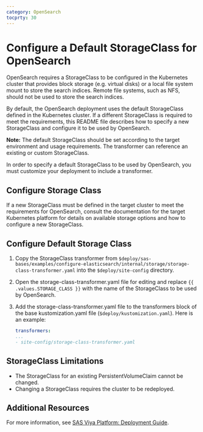 ```yaml
---
category: OpenSearch
tocprty: 30
---
```


# Configure a Default StorageClass for OpenSearch

OpenSearch requires a StorageClass to be configured in the Kubernetes cluster that provides block storage (e.g. virtual disks)
or a local file system mount to store the search indices. Remote file systems, such as NFS, should not be used to store the search indices.

By default, the OpenSearch deployment uses the default StorageClass defined in the Kubernetes cluster. If a
different StorageClass is required to meet the requirements, this README file describes how to specify a new StorageClass and
configure it to be used by OpenSearch.

**Note:** The default StorageClass should be set according to the target environment and usage requirements. The transformer can reference an existing or custom StorageClass.

In order to specify a default StorageClass to be used by OpenSearch, you must customize your deployment to include a transformer.

## Configure Storage Class

If a new StorageClass must be defined in the target cluster to meet the requirements for OpenSearch, consult the documentation for the target Kubernetes platform 
for details on available storage options and how to configure a new StorageClass.

## Configure Default Storage Class 

1. Copy the StorageClass transformer from `$deploy/sas-bases/examples/configure-elasticsearch/internal/storage/storage-class-transformer.yaml` 
   into the `$deploy/site-config` directory.

2. Open the storage-class-transformer.yaml file for editing and replace `{{ .values.STORAGE_CLASS }}` with the name of the StorageClass to be used by OpenSearch.

3. Add the storage-class-transformer.yaml file to the transformers block of the base kustomization.yaml file (`$deploy/kustomization.yaml`). Here is an example:
   
   ```yaml
   transformers:
   ...
   - site-config/storage-class-transformer.yaml
   ```

## StorageClass Limitations

* The StorageClass for an existing PersistentVolumeClaim cannot be changed. 
* Changing a StorageClass requires the cluster to be redeployed.

## Additional Resources

For more information, see
[SAS Viya Platform: Deployment Guide](http://documentation.sas.com/?cdcId=itopscdc&cdcVersion=default&docsetId=dplyml0phy0dkr&docsetTarget=titlepage.htm&locale=en).

 